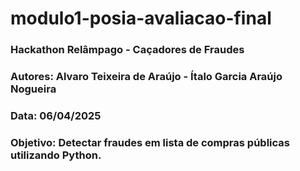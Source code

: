# modulo1-posia-avaliacao-final
### Hackathon Relâmpago - Caçadores de Fraudes
### Autores: Alvaro Teixeira de Araújo - Ítalo Garcia Araújo Nogueira
### Data: 06/04/2025
### Objetivo: Detectar fraudes em lista de compras públicas utilizando Python.
